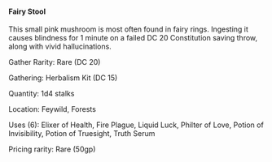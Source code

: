 #### Fairy Stool
This small pink mushroom is most often found in fairy rings. Ingesting it causes blindness for 1 minute on a failed DC 20 Constitution saving throw, along with vivid hallucinations.

Gather Rarity: Rare (DC 20)

Gathering: Herbalism Kit (DC 15)

Quantity: 1d4 stalks

Location: Feywild, Forests

Uses (6): Elixer of Health, Fire Plague, Liquid Luck, Philter of Love, Potion of Invisibility, Potion of Truesight, Truth Serum

Pricing rarity: Rare (50gp)